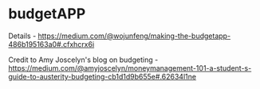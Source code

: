 # budgetAPP

Details - 
https://medium.com/@wojunfeng/making-the-budgetapp-486b195163a0#.cfxhcrx6i

Credit to Amy Joscelyn's blog on budgeting - 
https://medium.com/@amyjoscelyn/moneymanagement-101-a-student-s-guide-to-austerity-budgeting-cb1d1d9b655e#.62634l1ne
